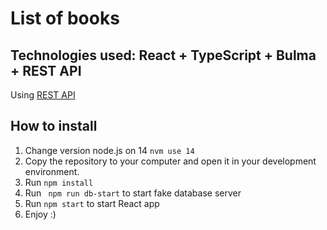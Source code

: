 # List of books

## Technologies used: React + TypeScript + Bulma + REST API
Using [REST API](https://github.com/typicode/json-server)
## How to install
1. Change version node.js on 14  ```nvm use 14```
2. Copy the repository to your computer and open it in your development environment.
3. Run ```npm install```
4. Run ``` npm run db-start``` to start fake database server
5. Run ```npm start``` to start React app
6. Enjoy :) 
